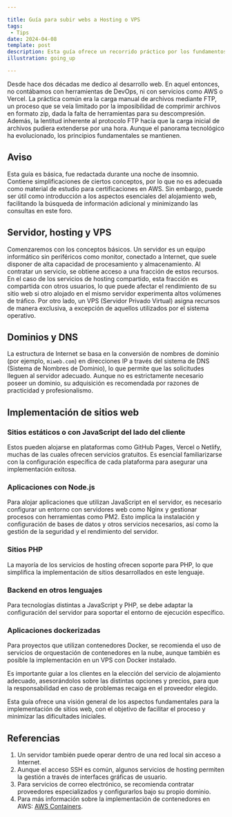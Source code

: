```yaml
---

title: Guía para subir webs a Hosting o VPS
tags:
 - Tips
date: 2024-04-08
template: post
description: Esta guía ofrece un recorrido práctico por los fundamentos del alojamiento web, cubriendo desde la selección de un servicio adecuado hasta la implementación efectiva de sitios web en servidores o VPS.
illustration: going_up

---
```


Desde hace dos décadas me dedico al desarrollo web. En aquel entonces, no contábamos con herramientas de DevOps, ni con servicios como AWS o Vercel. La práctica común era la carga manual de archivos mediante FTP, un proceso que se veía limitado por la imposibilidad de comprimir archivos en formato zip, dada la falta de herramientas para su descompresión. Además, la lentitud inherente al protocolo FTP hacía que la carga inicial de archivos pudiera extenderse por una hora. Aunque el panorama tecnológico ha evolucionado, los principios fundamentales se mantienen.

## Aviso

Esta guía es básica, fue redactada durante una noche de insomnio. Contiene simplificaciones de ciertos conceptos, por lo que no es adecuada como material de estudio para certificaciones en AWS. Sin embargo, puede ser útil como introducción a los aspectos esenciales del alojamiento web, facilitando la búsqueda de información adicional y minimizando las consultas en este foro.

## Servidor, hosting y VPS

Comenzaremos con los conceptos básicos. Un servidor es un equipo informático sin periféricos como monitor, conectado a Internet, que suele disponer de alta capacidad de procesamiento y almacenamiento. Al contratar un servicio, se obtiene acceso a una fracción de estos recursos. En el caso de los servicios de hosting compartido, esta fracción es compartida con otros usuarios, lo que puede afectar el rendimiento de su sitio web si otro alojado en el mismo servidor experimenta altos volúmenes de tráfico. Por otro lado, un VPS (Servidor Privado Virtual) asigna recursos de manera exclusiva, a excepción de aquellos utilizados por el sistema operativo.

## Dominios y DNS

La estructura de Internet se basa en la conversión de nombres de dominio (por ejemplo, `miweb.com`) en direcciones IP a través del sistema de DNS (Sistema de Nombres de Dominio), lo que permite que las solicitudes lleguen al servidor adecuado. Aunque no es estrictamente necesario poseer un dominio, su adquisición es recomendada por razones de practicidad y profesionalismo.

## Implementación de sitios web

### Sitios estáticos o con JavaScript del lado del cliente

Estos pueden alojarse en plataformas como GitHub Pages, Vercel o Netlify, muchas de las cuales ofrecen servicios gratuitos. Es esencial familiarizarse con la configuración específica de cada plataforma para asegurar una implementación exitosa.

### Aplicaciones con Node.js

Para alojar aplicaciones que utilizan JavaScript en el servidor, es necesario configurar un entorno con servidores web como Nginx y gestionar procesos con herramientas como PM2. Esto implica la instalación y configuración de bases de datos y otros servicios necesarios, así como la gestión de la seguridad y el rendimiento del servidor.

### Sitios PHP

La mayoría de los servicios de hosting ofrecen soporte para PHP, lo que simplifica la implementación de sitios desarrollados en este lenguaje.

### Backend en otros lenguajes

Para tecnologías distintas a JavaScript y PHP, se debe adaptar la configuración del servidor para soportar el entorno de ejecución específico.

### Aplicaciones dockerizadas

Para proyectos que utilizan contenedores Docker, se recomienda el uso de servicios de orquestación de contenedores en la nube, aunque también es posible la implementación en un VPS con Docker instalado.

Es importante guiar a los clientes en la elección del servicio de alojamiento adecuado, asesorándolos sobre las distintas opciones y precios, para que la responsabilidad en caso de problemas recaiga en el proveedor elegido.

Esta guía ofrece una visión general de los aspectos fundamentales para la implementación de sitios web, con el objetivo de facilitar el proceso y minimizar las dificultades iniciales.

## Referencias

1. Un servidor también puede operar dentro de una red local sin acceso a Internet.
2. Aunque el acceso SSH es común, algunos servicios de hosting permiten la gestión a través de interfaces gráficas de usuario.
3. Para servicios de correo electrónico, se recomienda contratar proveedores especializados y configurarlos bajo su propio dominio.
4. Para más información sobre la implementación de contenedores en AWS: [AWS Containers](https://aws.amazon.com/getting-started/hands-on/deploy-docker-containers/).
